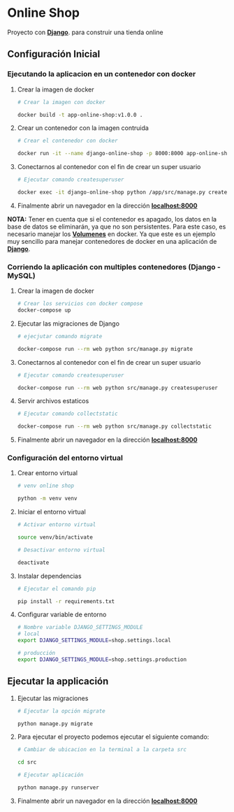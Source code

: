 # Online Shop

Proyecto con **[Django](https://www.djangoproject.com/)**. para construir una tienda online


## Configuración Inicial

### Ejecutando la aplicacion en un contenedor con docker

1. Crear la imagen de docker
    ``` bash
    # Crear la imagen con docker

    docker build -t app-online-shop:v1.0.0 .           
    ```

3. Crear un contenedor con la imagen contruida
     ``` bash
    # Crear el contenedor con docker

    docker run -it --name django-online-shop -p 8000:8000 app-online-shop:v1.0.0            
    ``` 

2. Conectarnos al contenedor con el fin de crear un super usuario
    ``` bash
    # Ejecutar comando createsuperuser

    docker exec -it django-online-shop python /app/src/manage.py createsuperuser
    ```

4. Finalmente abrir un navegador en la dirección **[localhost:8000](http://localhost:8000/)**    


**NOTA:** Tener en cuenta que si el contenedor es apagado, los datos en la base de datos se eliminarán, ya que no son persistentes. Para este caso, es necesario manejar los **[Volumenes](https://docs.docker.com/storage/volumes/)** en docker. Ya que este es un ejemplo muy sencillo para manejar contenedores de docker en una aplicación de **[Django](https://www.djangoproject.com/)**.


### Corriendo la aplicación con multiples contenedores (Django - MySQL)

1. Crear la imagen de docker
    ``` bash
    # Crear los servicios con docker compose
    docker-compose up           
    ```

2. Ejecutar las migraciones de Django
     ``` bash
    # ejecjutar comando migrate

    docker-compose run --rm web python src/manage.py migrate      
    ``` 

3. Conectarnos al contenedor con el fin de crear un super usuario
    ``` bash
    # Ejecutar comando createsuperuser

    docker-compose run --rm web python src/manage.py createsuperuser
    ```

4. Servir archivos estaticos
    ``` bash
    # Ejecutar comando collectstatic

    docker-compose run --rm web python src/manage.py collectstatic 
    ```

5. Finalmente abrir un navegador en la dirección **[localhost:8000](http://localhost:8000/)**    

### Configuración del entorno virtual

1.  Crear entorno virtual
    ``` bash
    # venv online shop

    python -m venv venv
    ```

2. Iniciar el entorno virtual
    ``` bash
    # Activar entorno virtual

    source venv/bin/activate
    ```

    ```bash
    # Desactivar entorno virtual

    deactivate
    ```

3. Instalar dependencias
    ```bash
    # Ejecutar el comando pip

    pip install -r requirements.txt
    ```

4. Configurar variable de entorno
    ```bash
    # Nombre variable DJANGO_SETTINGS_MODULE
    # local
    export DJANGO_SETTINGS_MODULE=shop.settings.local

    # producción
    export DJANGO_SETTINGS_MODULE=shop.settings.production
    ```

## Ejecutar la applicación

1. Ejecutar las migraciones

    ```bash
    # Ejecutar la opción migrate

    python manage.py migrate 
    ```

2. Para ejecutar el proyecto podemos ejecutar el siguiente comando:

    ```bash
    # Cambiar de ubicacion en la terminal a la carpeta src

    cd src

    # Ejecutar aplicación

    python manage.py runserver 
    ```

3. Finalmente abrir un navegador en la dirección **[localhost:8000](http://localhost:8000/)**

